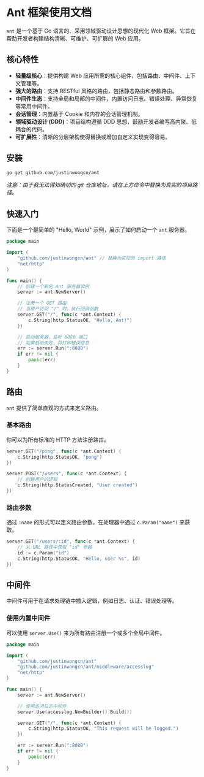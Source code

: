 # Ant 框架使用文档

`ant` 是一个基于 Go 语言的、采用领域驱动设计思想的现代化 Web 框架。它旨在帮助开发者构建结构清晰、可维护、可扩展的 Web 应用。

## 核心特性

*   **轻量级核心**：提供构建 Web 应用所需的核心组件，包括路由、中间件、上下文管理等。
*   **强大的路由**：支持 RESTful 风格的路由，包括静态路由和参数路由。
*   **中间件生态**：支持全局和局部的中间件，内置访问日志、错误处理、异常恢复等常用中间件。
*   **会话管理**：内置基于 Cookie 和内存的会话管理机制。
*   **领域驱动设计 (DDD)**：项目结构遵循 DDD 思想，鼓励开发者编写高内聚、低耦合的代码。
*   **可扩展性**：清晰的分层架构使得替换或增加自定义实现变得容易。

## 安装

```bash
go get github.com/justinwongcn/ant
```
*注意：由于我无法得知确切的 git 仓库地址，请在上方命令中替换为真实的项目路径。*

## 快速入门

下面是一个最简单的 "Hello, World" 示例，展示了如何启动一个 `ant` 服务器。

```go
package main

import (
	"github.com/justinwongcn/ant" // 替换为实际的 import 路径
	"net/http"
)

func main() {
	// 创建一个新的 Ant 服务器实例
	server := ant.NewServer()

	// 注册一个 GET 路由
	// 当用户访问 "/" 时，执行回调函数
	server.GET("/", func(c *ant.Context) {
		c.String(http.StatusOK, "Hello, Ant!")
	})

	// 启动服务器，监听 8080 端口
	// 如果启动失败，将打印错误信息
	err := server.Run(":8080")
	if err != nil {
		panic(err)
	}
}
```

## 路由

`ant` 提供了简单直观的方式来定义路由。

### 基本路由

你可以为所有标准的 HTTP 方法注册路由。

```go
server.GET("/ping", func(c *ant.Context) {
    c.String(http.StatusOK, "pong")
})

server.POST("/users", func(c *ant.Context) {
    // 创建用户的逻辑
    c.String(http.StatusCreated, "User created")
})
```

### 路由参数

通过 `:name` 的形式可以定义路由参数，在处理器中通过 `c.Param("name")` 来获取。

```go
server.GET("/users/:id", func(c *ant.Context) {
	// 从 URL 路径中获取 "id" 参数
	id := c.Param("id")
	c.String(http.StatusOK, "Hello, user %s", id)
})
```

## 中间件

中间件可用于在请求处理链中插入逻辑，例如日志、认证、错误处理等。

### 使用内置中间件

可以使用 `server.Use()` 来为所有路由注册一个或多个全局中间件。

```go
package main

import (
	"github.com/justinwongcn/ant"
	"github.com/justinwongcn/ant/middleware/accesslog"
	"net/http"
)

func main() {
	server := ant.NewServer()

	// 使用访问日志中间件
	server.Use(accesslog.NewBuilder().Build())

	server.GET("/", func(c *ant.Context) {
		c.String(http.StatusOK, "This request will be logged.")
	})

	err := server.Run(":8080")
	if err != nil {
		panic(err)
	}
}
```
